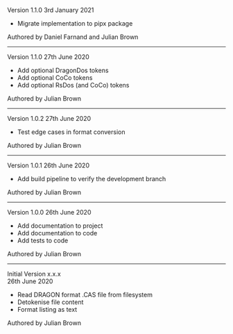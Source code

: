 Version 1.1.0 3rd January 2021

* Migrate implementation to pipx package

Authored by Daniel Farnand and Julian Brown

-----------------------------------------------------------------------------------

Version 1.1.0 27th June 2020

* Add optional DragonDos tokens
* Add optional CoCo tokens
* Add optional RsDos (and CoCo) tokens

Authored by Julian Brown

-----------------------------------------------------------------------------------

Version 1.0.2
27th June 2020

* Test edge cases in format conversion

Authored by Julian Brown

-----------------------------------------------------------------------------------

Version 1.0.1
26th June 2020

* Add build pipeline to verify the development branch

Authored by Julian Brown

-----------------------------------------------------------------------------------

Version 1.0.0
26th June 2020

* Add documentation to project
* Add documentation to code
* Add tests to code

Authored by Julian Brown

-----------------------------------------------------------------------------------

Initial Version x.x.x   
26th June 2020

* Read DRAGON format .CAS file from filesystem
* Detokenise file content
* Format listing as text

Authored by Julian Brown
